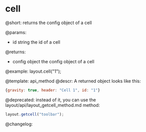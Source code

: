 cell
=============

@short: returns the config object of a cell


@params:
- id	string		the id of a cell

@returns:
- config		object		the config object of a cell


@example:
layout.cell("1");


@template: api_method
@descr:
A returned object looks like this:

~~~js
{gravity: true, header: "Cell 1", id: "1"}
~~~

@deprecated: instead of it, you can use the layout/api/layout_getcell_method.md method:
~~~js
layout.getcell("toolbar");
~~~


@changelog:



